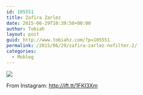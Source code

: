 ```yaml
---
id: 105551
title: Zafira Zarlez
date: 2015-06-29T10:39:50+00:00
author: Tobiah
layout: post
guid: http://www.tobiahz.com/?p=105551
permalink: /2015/06/29/zafira-zarlez-nofilter-2/
categories:
  - Moblog
---
```

<div>
  <img src='https://i2.wp.com/scontent.cdninstagram.com/hphotos-xaf1/t51.2885-15/e15/11357835_887097728030239_1820585456_n.jpg?w=660&#038;ssl=1' data-recalc-dims="1" /></p> 
  
  <div>
    From Instagram: <a href="http://ift.tt/1FKI3Xm">http://ift.tt/1FKI3Xm</a>
  </div>
</div>